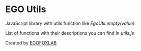# EGO Utils

JavaScript library with utils function like *EgoUtil.empty(value)*.

List of functions with their descriptions you can find in *utils.js*

Created by [EGOFOXLAB](//egofoxlab.com)
